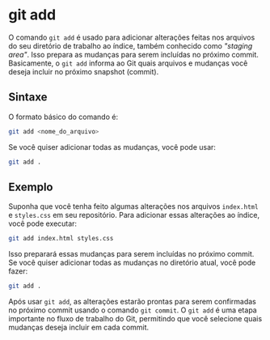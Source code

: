 # git add

O comando `git add` é usado para adicionar alterações feitas nos arquivos do seu diretório de trabalho ao índice, também conhecido como _"staging area"_. Isso prepara as mudanças para serem incluídas no próximo commit. Basicamente, o `git add` informa ao Git quais arquivos e mudanças você deseja incluir no próximo snapshot (commit).

## **Sintaxe**

O formato básico do comando é:

```bash
git add <nome_do_arquivo>
```

Se você quiser adicionar todas as mudanças, você pode usar:

```bash
git add .
```

## **Exemplo**

Suponha que você tenha feito algumas alterações nos arquivos `index.html` e `styles.css` em seu repositório. Para adicionar essas alterações ao índice, você pode executar:

```bash
git add index.html styles.css
```

Isso preparará essas mudanças para serem incluídas no próximo commit. Se você quiser adicionar todas as mudanças no diretório atual, você pode fazer:

```bash
git add .
```

Após usar `git add`, as alterações estarão prontas para serem confirmadas no próximo commit usando o comando `git commit`. O `git add` é uma etapa importante no fluxo de trabalho do Git, permitindo que você selecione quais mudanças deseja incluir em cada commit.
